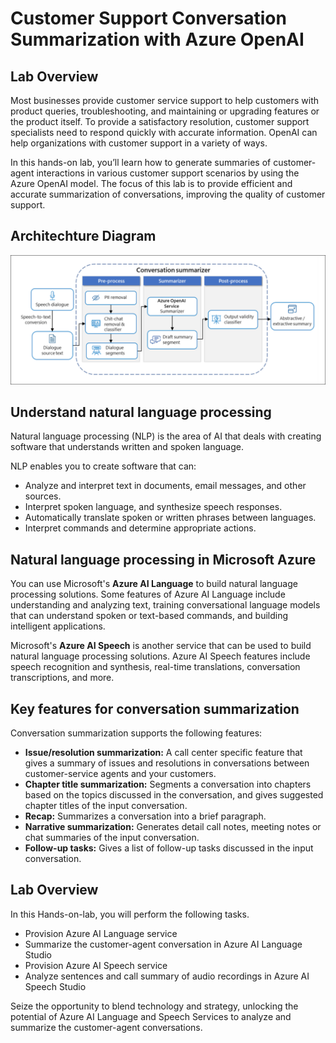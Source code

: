 # Customer Support Conversation Summarization with Azure OpenAI

## Lab Overview

Most businesses provide customer service support to help customers with product queries, troubleshooting, and maintaining or upgrading features or the product itself. To provide a satisfactory resolution, customer support specialists need to respond quickly with accurate information. OpenAI can help organizations with customer support in a variety of ways. 

In this hands-on lab, you’ll learn how to generate summaries of customer-agent interactions in various customer support scenarios by using the Azure OpenAI model. The focus of this lab is to provide efficient and accurate summarization of conversations, improving the quality of customer support. 

## Architechture Diagram

![Architechture Diagram](../media/architechture-diagram.png)

## Understand natural language processing

Natural language processing (NLP) is the area of AI that deals with creating software that understands written and spoken language.

NLP enables you to create software that can:

- Analyze and interpret text in documents, email messages, and other sources.
- Interpret spoken language, and synthesize speech responses.
- Automatically translate spoken or written phrases between languages.
- Interpret commands and determine appropriate actions.

## Natural language processing in Microsoft Azure

You can use Microsoft's **Azure AI Language** to build natural language processing solutions. Some features of Azure AI Language include understanding and analyzing text, training conversational language models that can understand spoken or text-based commands, and building intelligent applications.

Microsoft's **Azure AI Speech** is another service that can be used to build natural language processing solutions. Azure AI Speech features include speech recognition and synthesis, real-time translations, conversation transcriptions, and more.

## Key features for conversation summarization

Conversation summarization supports the following features:

- **Issue/resolution summarization:** A call center specific feature that gives a summary of issues and resolutions in conversations between customer-service agents and your customers.
- **Chapter title summarization:** Segments a conversation into chapters based on the topics discussed in the conversation, and gives suggested chapter titles of the input conversation.
- **Recap:** Summarizes a conversation into a brief paragraph.
- **Narrative summarization:** Generates detail call notes, meeting notes or chat summaries of the input conversation.
- **Follow-up tasks:** Gives a list of follow-up tasks discussed in the input conversation.

## Lab Overview

In this Hands-on-lab, you will perform the following tasks.

- Provision Azure AI Language service
- Summarize the customer-agent conversation in Azure AI Language Studio
- Provision Azure AI Speech service
- Analyze sentences and call summary of audio recordings in Azure AI Speech Studio

Seize the opportunity to blend technology and strategy, unlocking the potential of Azure AI Language and Speech Services to analyze and summarize the customer-agent conversations.
